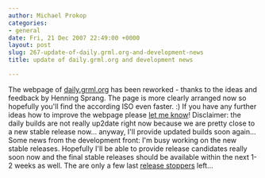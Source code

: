 ```yaml
---
author: Michael Prokop
categories:
- general
date: Fri, 21 Dec 2007 22:49:00 +0000
layout: post
slug: 267-update-of-daily.grml.org-and-development-news
title: update of daily.grml.org and development news

---
```

The webpage of [daily.grml.org](http://daily.grml.org/) has been reworked \- thanks to the ideas and feedback by Henning Sprang. The page is more clearly arranged now so hopefully you'll find the according ISO even faster. :) If you have any further ideas how to improve the webpage please [let me know](http://grml.org/contact/)! Disclaimer: the daily builds are not really up2date right now because we are pretty close to a new stable release now... anyway, I'll provide updated builds soon again...
Some news from the development front: I'm busy working on the new stable releases. Hopefully I'll be able to provide release candidates really soon now and the final stable releases should be available within the next 1\-2 weeks as well. The are only a few last [release stoppers](http://bts.grml.org/grml/issue?%40search_text=&title=&%40columns=title&topic=12&id=&%40columns=id&creation=&creator=&activity=&%40columns=activity&actor=&priority=&%40sort=priority&%40group=priority&status=-1%2C1%2C2%2C3%2C4%2C5%2C6%2C7&%40columns=status&assignedto=&%40columns=assignedto&%40pagesize=50&%40startwith=0&%40sortdir=on&%40queryname=&%40action=search) left...
